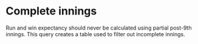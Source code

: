 # Complete innings

Run and win expectancy should never be calculated
using partial post-9th innings. This query creates
a table used to filter out incomplete innings.
